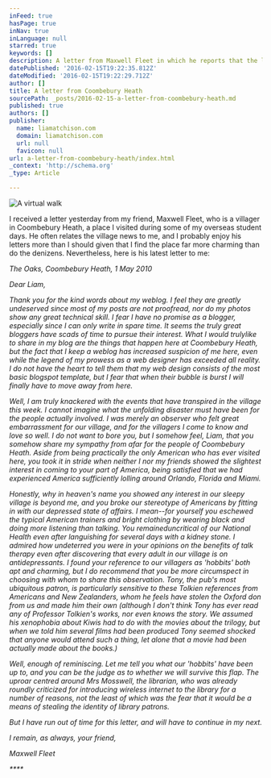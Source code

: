 ```yaml
---
inFeed: true
hasPage: true
inNav: true
inLanguage: null
starred: true
keywords: []
description: A letter from Maxwell Fleet in which he reports that the librarian has disrupted life in this sleepy English village.
datePublished: '2016-02-15T19:22:35.812Z'
dateModified: '2016-02-15T19:22:29.712Z'
author: []
title: A letter from Coombebury Heath
sourcePath: _posts/2016-02-15-a-letter-from-coombebury-heath.md
published: true
authors: []
publisher:
  name: liamatchison.com
  domain: liamatchison.com
  url: null
  favicon: null
url: a-letter-from-coombebury-heath/index.html
_context: 'http://schema.org'
_type: Article

---
```

![A virtual walk](https://the-grid-user-content.s3-us-west-2.amazonaws.com/686d09d6-aef9-443f-b1f5-81e83ca8d54d.jpg)

I received a letter yesterday from my friend, Maxwell Fleet, who is a villager in Coombebury Heath, a place I visited during some of my overseas student days. He often relates the village news to me, and I probably enjoy his letters more than I should given that I find the place far more charming than do the denizens. Nevertheless, here is his latest letter to me:

_The Oaks, Coombebury Heath, 1 May 2010_

_Dear Liam,_

_Thank you for the kind words about my weblog. I feel they are greatly undeserved since most of my posts are not proofread, nor do my photos show any great technical skill. I fear I have no promise as a blogger, especially since I can only write in spare time. It seems the truly great bloggers have scads of time to pursue their interest. What I would trulylike to share in my blog are the things that happen here at Coombebury Heath, but the fact that I keep a weblog has increased suspicion of me here, even while the legend of my prowess as a web designer has exceeded all reality. I do not have the heart to tell them that my web design consists of the most basic blogspot template, but I fear that when their bubble is burst I will finally have to move away from here._

_Well, I am truly knackered with the events that have transpired in the village this week. I cannot imagine  what the unfolding disaster must have been for the people actually involved. I was merely an observer who felt great embarrassment for our village, and for the villagers I come to know and love so well. I do not want to bore you, but I somehow feel, Liam, that you somehow share my sympathy from afar for the people of Coombebury Heath. Aside from being practically the only American who has ever visited here, you took it in stride when neither I nor my friends showed the slightest interest in coming to your part of America, being satisfied that we had experienced America sufficiently lolling around Orlando, Florida and Miami._

_Honestly, why in heaven's name you showed any interest in our sleepy village is beyond me, and you broke our stereotype of Americans by fitting in with our depressed state of affairs. I mean--for yourself you eschewed the typical American trainers and bright clothing by wearing black and doing more listening than talking. You remained ​uncritical of our National Health even after languishing for several days with a kidney stone. I admired how undeterred you were in your opinions on the benefits of talk therapy even after discovering that every adult in our village is on antidepressants. I found your reference to our villagers as 'hobbits' both apt and charming, but I do recommend that you be more circumspect in choosing with whom to share this observation. Tony, the pub's most ubiquitous patron, is particularly sensitive to these Tolkien references from Americans and New Zealanders, whom he feels have stolen the Oxford don from us and  m​ade him their own (although I don't think Tony has ever read any of Professor Tolkien's works, nor even knows the story. We assumed his xenophobia about Kiwis had to do with the movies about the trilogy, but when we told him several films had been produced Tony seemed shocked that anyone would attend such a thing, let alone that a movie had been actually made about the books.)_

_Well, enough of reminiscing. Let me tell you what our 'hobbits' have been up to, and you can be the judge as to whether we will survive this flap. The uproar centred around Mrs Mosswell, the librarian, who was already roundly criticized for introducing wireless internet to the library for a number of reasons, not the least of which was the fear that it would be a means of stealing the identity of library patrons._

_But I have run out of time for this letter, and will have to continue in my next._

_I remain, as always, your friend,_

_Maxwell Fleet_

_****_